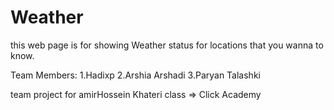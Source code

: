 # Weather
this web page is for showing Weather status for locations that you wanna to know.

Team Members:
1.Hadixp
2.Arshia Arshadi
3.Paryan Talashki

team project for amirHossein Khateri class => Click Academy